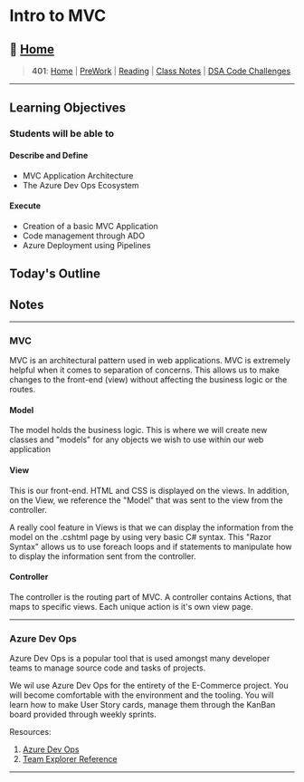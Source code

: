 # Intro to MVC

## 🏡 [**Home**](https://mistidinzy.github.io/ReadingNotes/)

> **401**: [Home](/401home.md)
|
[PreWork](/401/PreworkRM.md)
|
[Reading](/401/ReadingRM.md)
|
[Class Notes](/401/ClassRM.md)
|
[DSA Code Challenges](https://mistidinzy.github.io/data-structures-and-algorithms/)
>

_____

## Learning Objectives

### Students will be able to

#### Describe and Define

- MVC Application Architecture
- The Azure Dev Ops Ecosystem

#### Execute

- Creation of a basic MVC Application
- Code management through ADO
- Azure Deployment using Pipelines

## Today's Outline

<!-- To Be Completed By Instructor -->

## Notes

_____

### MVC

MVC is an architectural pattern used in web applications.
MVC is extremely helpful when it comes to separation of concerns.
This allows us to make changes to the front-end (view) without
affecting the business logic or the routes.

#### Model

The model holds the business logic. This is where
we will create new classes and "models" for any objects
we wish to use within our web application

#### View

This is our front-end. HTML and CSS is displayed on
the views. In addition, on the View, we reference the "Model" that was sent to the view from the controller.

A really cool feature in Views is that we can display the information
from the model on the .cshtml page by using very basic C# syntax.
This "Razor Syntax" allows us to use foreach loops and if statements
to manipulate how to display the information sent from the controller.

#### Controller

The controller is the routing part of MVC. A controller contains
Actions, that maps to specific views. Each unique action is it's own
view page.

_____

### Azure Dev Ops

Azure Dev Ops is a popular tool that is used amongst
many developer teams to manage source code and tasks of projects.

We wil use Azure Dev Ops for the entirety of the E-Commerce project.
You will become comfortable with the environment and the tooling.
You will learn how to make User Story cards, manage them through the
KanBan board provided through weekly sprints.

Resources:

1. [Azure Dev Ops](https://dev.azure.com/)
1. [Team Explorer Reference](https://docs.microsoft.com/en-us/azure/devops/user-guide/work-team-explorer?view=azure-devops)

_____
